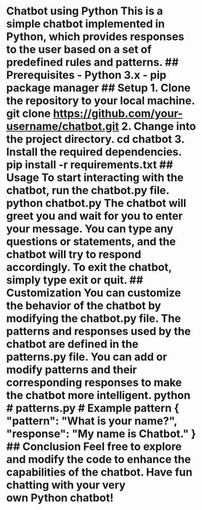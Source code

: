 # Chatbot using Python This is a simple chatbot implemented in Python, which provides responses to the user based on a set of predefined rules and patterns. ## Prerequisites - Python 3.x - pip package manager ## Setup 1. Clone the repository to your local machine.  git clone https://github.com/your-username/chatbot.git  2. Change into the project directory.  cd chatbot  3. Install the required dependencies.  pip install -r requirements.txt  ## Usage To start interacting with the chatbot, run the chatbot.py file.  python chatbot.py  The chatbot will greet you and wait for you to enter your message. You can type any questions or statements, and the chatbot will try to respond accordingly. To exit the chatbot, simply type exit or quit. ## Customization You can customize the behavior of the chatbot by modifying the chatbot.py file. The patterns and responses used by the chatbot are defined in the patterns.py file. You can add or modify patterns and their corresponding responses to make the chatbot more intelligent. python # patterns.py # Example pattern { "pattern": "What is your name?", "response": "My name is Chatbot." }  ## Conclusion Feel free to explore and modify the code to enhance the capabilities of the chatbot. Have fun chatting with your very own Python chatbot!
